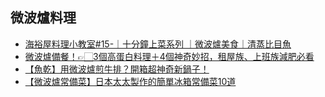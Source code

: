 ## 微波爐料理
- [海裕屋料理小教室#15-｜十分鐘上菜系列 ｜微波爐美食｜清蒸比目魚](https://www.youtube.com/watch?v=PS3L7ISmJJ8)
- [微波爐備餐！👉🏻3個高蛋白料理＋4個神奇妙招，租屋族、上班族減肥必看](https://www.youtube.com/watch?v=8bf1BAWFHuQ)
- [【魚乾】用微波爐煎牛排？開箱超神奇新鍋子！](https://www.youtube.com/watch?v=tRWCv4Axu-o)
- [【微波爐常備菜】日本太太製作的簡單冰箱常備菜10道](https://www.youtube.com/watch?v=ct4xLmvljwg)
